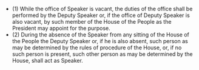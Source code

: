 - (1) While the office of Speaker is vacant, the duties of the office shall be performed by the Deputy Speaker or, if the office of Deputy Speaker is also vacant, by such member of the House of the People as the President may appoint for the purpose.
- (2) During the absence of the Speaker from any sitting of the House of the People the Deputy Speaker or, if he is also absent, such person as may be determined by the rules of procedure of the House, or, if no such person is present, such other person as may be determined by the House, shall act as Speaker.